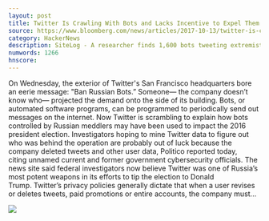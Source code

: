 ```yaml
---
layout: post
title: Twitter Is Crawling With Bots and Lacks Incentive to Expel Them
source: https://www.bloomberg.com/news/articles/2017-10-13/twitter-is-crawling-with-bots-and-lacks-incentive-to-expel-them
category: HackerNews
description: SiteLog - A researcher finds 1,600 bots tweeting extremist posts in U.S. elections also spread anti-Macron sentiment in France.
numwords: 1266
hnscore: 
---
```


On Wednesday, the exterior of Twitter's San Francisco headquarters bore an eerie message: "Ban Russian Bots.” Someone— the company doesn’t know who— projected the demand onto the side of its building.  Bots, or automated software programs, can be programmed to periodically send out messages on the internet. Now Twitter is scrambling to explain how bots controlled by Russian meddlers may have been used to impact the 2016 president election.  Investigators hoping to mine Twitter data to figure out who was behind the operation are probably out of luck because the company deleted tweets and other user data, Politico reported today, citing unnamed current and former government cybersecurity officials. The news site said federal investigators now believe Twitter was one of Russia’s most potent weapons in its efforts to tip the election to Donald Trump. Twitter’s privacy policies generally dictate that when a user revises or deletes tweets, paid promotions or entire accounts, the company must...

![](https://assets.bwbx.io/images/users/iqjWHBFdfxIU/iOYLVvbIS4d0/v0/1200x800.jpg)
<!--description-->